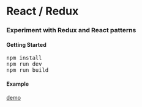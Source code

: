 # React / Redux
### Experiment with Redux and React patterns

#### Getting Started
<pre>
npm install
npm run dev
npm run build
</pre>

#### Example
[demo](http://sbtest.com)
